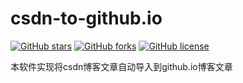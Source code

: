 # csdn-to-github.io
[![GitHub stars](https://img.shields.io/github/stars/mingmingge/csdn-to-github.io.svg)](https://github.com/mingmingge/csdn-to-github.io/stargazers) 
[![GitHub forks](https://img.shields.io/github/forks/mingmingge/csdn-to-github.io.svg)](https://github.com/Mingmingge/csdn-to-github.io/network/members) 
[![GitHub license](https://img.shields.io/github/license/mingmingge/csdn-to-github.io.svg)](https://github.com/mingmingge/csdn-to-github.io/blob/master/LICENSE)

本软件实现将csdn博客文章自动导入到github.io博客文章
